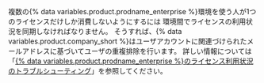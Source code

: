 複数の{% data variables.product.prodname_enterprise %}環境を使う人が1つのライセンスだけしか消費しないようにするには 環境間でライセンスの利用状況を同期しなければなりません。 そうすれば、{% data variables.product.company_short %}はユーザアカウントに関連づけられたメールアドレスに基づいてユーザの重複排除を行います。 詳しい情報については「[{% data variables.product.prodname_enterprise %}のライセンス利用状況のトラブルシューティング](/billing/managing-your-license-for-github-enterprise/troubleshooting-license-usage-for-github-enterprise#about-the-calculation-of-consumed-licenses)」を参照してください。